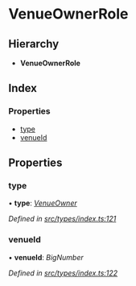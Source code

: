 # VenueOwnerRole

## Hierarchy

* **VenueOwnerRole**

## Index

### Properties

* [type](venueownerrole.md#type)
* [venueId](venueownerrole.md#venueid)

## Properties

### type

• **type**: [_VenueOwner_](../enums/roletype.md#venueowner)

_Defined in_ [_src/types/index.ts:121_](https://github.com/PolymathNetwork/polymesh-sdk/blob/1221e467/src/types/index.ts#L121)

### venueId

• **venueId**: _BigNumber_

_Defined in_ [_src/types/index.ts:122_](https://github.com/PolymathNetwork/polymesh-sdk/blob/1221e467/src/types/index.ts#L122)


